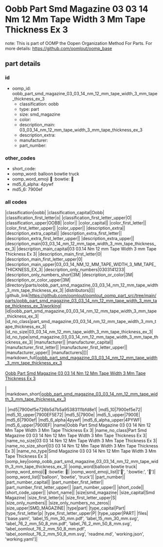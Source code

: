 # Oobb Part Smd Magazine 03 03 14 Nm 12 Mm Tape Width 3 Mm Tape Thickness Ex 3  

note: This is part of OOMP the Oopen Organization Method For Parts. For more details: https://github.com/oomlout/oomp_base

##  part details





### id
* oomp_id: oobb_part_smd_magazine_03_03_14_nm_12_mm_tape_width_3_mm_tape_thickness_ex_3
  * classification: oobb
  * type: part
  * size: smd_magazine
  * color: 
  * description_main: 03_03_14_nm_12_mm_tape_width_3_mm_tape_thickness_ex_3
  * description_extra: 
  * manufacturer: 
  * part_number: 

### other_codes
* short_code: 
* oomp_word: balloon bowtie truck
* oomp_word_emoji :balloon: :bowtie: :truck:
* md5_6_alpha: 4pywf
* md5_6: 7900ef

### all codes 
|classification|oobb|
|classification_capital|Oobb|
|classification_first_letter|o|
|classification_first_letter_upper|O|
|classification_upper|OOBB|
|color||
|color_capital||
|color_first_letter||
|color_first_letter_upper||
|color_upper||
|description_extra||
|description_extra_capital||
|description_extra_first_letter||
|description_extra_first_letter_upper||
|description_extra_upper||
|description_main|03_03_14_nm_12_mm_tape_width_3_mm_tape_thickness_ex_3|
|description_main_capital|03 03.14 Nm 12 mm Tape Width 3 mm Tape Thickness Ex 3|
|description_main_first_letter|0|
|description_main_first_letter_upper|0|
|description_main_upper|03_03_14_NM_12_MM_TAPE_WIDTH_3_MM_TAPE_THICKNESS_EX_3|
|description_only_numbers|0303141233|
|description_only_numbers_short|3M|
|description_or_color|3M|
|description_or_color_upper|3M|
|directory|parts/oobb_part_smd_magazine_03_03_14_nm_12_mm_tape_width_3_mm_tape_thickness_ex_3|
|distributors|[]|
|github_link|https://github.com/oomlout/oomlout_oomp_part_src/tree/main/parts/oobb_part_smd_magazine_03_03_14_nm_12_mm_tape_width_3_mm_tape_thickness_ex_3/working|
|id|oobb_part_smd_magazine_03_03_14_nm_12_mm_tape_width_3_mm_tape_thickness_ex_3|
|id_no_class|part_smd_magazine_03_03_14_nm_12_mm_tape_width_3_mm_tape_thickness_ex_3|
|id_no_size|03_03_14_nm_12_mm_tape_width_3_mm_tape_thickness_ex_3|
|id_no_type|smd_magazine_03_03_14_nm_12_mm_tape_width_3_mm_tape_thickness_ex_3|
|manufacturer||
|manufacturer_capital||
|manufacturer_first_letter||
|manufacturer_first_letter_upper||
|manufacturer_upper||
|manufacturers|[]|
|markdown_full|[oobb_part_smd_magazine_03_03_14_nm_12_mm_tape_width_3_mm_tape_thickness_ex_3](https://github.com/oomlout/oomlout_oomp_part_src/tree/main/parts/oobb_part_smd_magazine_03_03_14_nm_12_mm_tape_width_3_mm_tape_thickness_ex_3/working)<br>[](https://github.com/oomlout/oomlout_oomp_part_src/tree/main/parts/oobb_part_smd_magazine_03_03_14_nm_12_mm_tape_width_3_mm_tape_thickness_ex_3/working)<br>[Oobb Part Smd Magazine 03 03 14 Nm 12 Mm Tape Width 3 Mm Tape Thickness Ex 3](https://github.com/oomlout/oomlout_oomp_part_src/tree/main/parts/oobb_part_smd_magazine_03_03_14_nm_12_mm_tape_width_3_mm_tape_thickness_ex_3/working)<br><br>|
|markdown_short|[oobb_part_smd_magazine_03_03_14_nm_12_mm_tape_width_3_mm_tape_thickness_ex_3](https://github.com/oomlout/oomlout_oomp_part_src/tree/main/parts/oobb_part_smd_magazine_03_03_14_nm_12_mm_tape_width_3_mm_tape_thickness_ex_3/working)<br><br>|
|md5|7900ef5e726b5d7b5a95383111bfd8e1|
|md5_10|7900ef5e72|
|md5_10_upper|7900EF5E72|
|md5_5|7900e|
|md5_5_upper|7900E|
|md5_6|7900ef|
|md5_6_alpha|4pywf|
|md5_6_alpha_upper|4PYWF|
|md5_6_upper|7900EF|
|name|Oobb Part Smd Magazine 03 03 14 Nm 12 Mm Tape Width 3 Mm Tape Thickness Ex 3|
|name_no_class|Part Smd Magazine 03 03 14 Nm 12 Mm Tape Width 3 Mm Tape Thickness Ex 3|
|name_no_size|03 03 14 Nm 12 Mm Tape Width 3 Mm Tape Thickness Ex 3|
|name_no_size_short|03 03 14 Nm 12 Mm Tape Width 3 Mm Tape Thickness Ex 3|
|name_no_type|Smd Magazine 03 03 14 Nm 12 Mm Tape Width 3 Mm Tape Thickness Ex 3|
|oomp_key|oomp_oobb_part_smd_magazine_03_03_14_nm_12_mm_tape_width_3_mm_tape_thickness_ex_3|
|oomp_word|balloon bowtie truck|
|oomp_word_emoji|:balloon: :bowtie: :truck:|
|oomp_word_emoji_list|[':balloon:', ':bowtie:', ':truck:']|
|oomp_word_list|['balloon', 'bowtie', 'truck']|
|part_number||
|part_number_capital||
|part_number_first_letter||
|part_number_first_letter_upper||
|part_number_upper||
|short_code||
|short_code_upper||
|short_name||
|size|smd_magazine|
|size_capital|Smd Magazine|
|size_first_letter|s|
|size_first_letter_upper|S|
|size_only_numbers||
|size_only_numbers_no_zeros||
|size_upper|SMD_MAGAZINE|
|type|part|
|type_capital|Part|
|type_first_letter|p|
|type_first_letter_upper|P|
|type_upper|PART|
|files|['base.yaml', 'label_15_mm_30_mm.pdf', 'label_15_mm_30_mm.svg', 'label_76_2_mm_50_8_mm.pdf', 'label_76_2_mm_50_8_mm.svg', 'label_oomlout_76_2_mm_50_8_mm.pdf', 'label_oomlout_76_2_mm_50_8_mm.svg', 'readme.md', 'working.json', 'working.yaml']|
